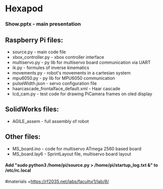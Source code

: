 # Hexapod
### Show.pptx - main presentation
##  Raspberry Pi files:
  + source.py - main code file
  + xbox_controller.py - xbox controller interface
  + multiservo.py - py lib for multiservo board communication via UART
  + ik.py - formules of inverse kinematics
  + movements.py - robot's movements in a cartesian system
  + mpu6050.py - py lib for MPU6050 communication
  + pulseWidth.json - servo configuration file 
  + haarcascade_frontalface_default.xml - Haar cascade
  + lcd_cam.py - test code for drawing PiCamera frames on oled display
##  SolidWorks files:
  + AGILE_assem - full assembly of robot
## Other files:
  + MS_board.ino - code for multiservo ATmega 2560 based board
  + MS_board.lay6 - SprintLayout file, multiservo board layout
  #### Add "sudo python3 /home/pi/source.py > /home/pi/startup_log.txt &" to /etc/rc.local
#materials
  +https://rf2035.net/labs/faculty/1/lab/8/
